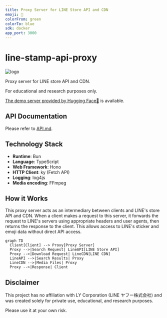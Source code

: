 ```yaml
---
title: Proxy Server for LINE Store API and CDN
emoji: 🐻
colorFrom: green
colorTo: blue
sdk: docker
app_port: 3000
---
```


# line-stamp-api-proxy

![logo](assets/opengraph_2560x1280.png)

Proxy server for LINE store API and CDN.

For educational and research purposes only.

[The demo server provided by Hugging Face🤗](https://daydreamer-json-line-stamp-api-proxy.hf.space/) is available.

## API Documentation

Please refer to [API.md](API.md).

## Technology Stack

- **Runtime**: Bun
- **Language**: TypeScript
- **Web Framework**: Hono
- **HTTP Client**: ky (Fetch API)
- **Logging**: log4js
- **Media encoding**: FFmpeg

## How it Works

This proxy server acts as an intermediary between clients and LINE's store API and CDN. When a client makes a request to this server, it forwards the request to LINE's servers using appropriate headers and user agents, then returns the response to the client. This allows access to LINE's sticker and emoji data without direct API access.

```mermaid
graph TD
  Client[Client] --> Proxy[Proxy Server]
  Proxy -->|Search Request| LineAPI[LINE Store API]
  Proxy -->|Download Request| LineCDN[LINE CDN]
  LineAPI -->|Search Results| Proxy
  LineCDN -->|Media Files| Proxy
  Proxy -->|Response| Client
```

## Disclaimer

This project has no affiliation with LY Corporation (LINE ヤフー株式会社) and was created solely for private use, educational, and research purposes.

Please use it at your own risk.

